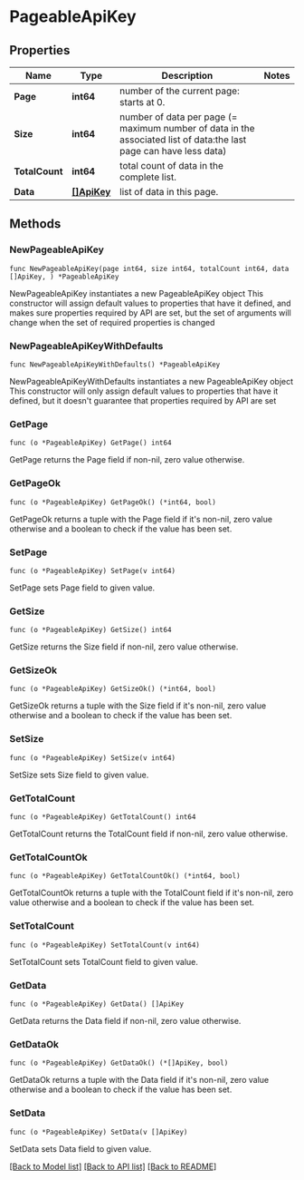 # PageableApiKey

## Properties

Name | Type | Description | Notes
------------ | ------------- | ------------- | -------------
**Page** | **int64** | number of the current page: starts at 0. | 
**Size** | **int64** | number of data per page (&#x3D; maximum number of data in the associated list of data:the last page can have less data) | 
**TotalCount** | **int64** | total count of data in the complete list. | 
**Data** | [**[]ApiKey**](ApiKey.md) | list of data in this page. | 

## Methods

### NewPageableApiKey

`func NewPageableApiKey(page int64, size int64, totalCount int64, data []ApiKey, ) *PageableApiKey`

NewPageableApiKey instantiates a new PageableApiKey object
This constructor will assign default values to properties that have it defined,
and makes sure properties required by API are set, but the set of arguments
will change when the set of required properties is changed

### NewPageableApiKeyWithDefaults

`func NewPageableApiKeyWithDefaults() *PageableApiKey`

NewPageableApiKeyWithDefaults instantiates a new PageableApiKey object
This constructor will only assign default values to properties that have it defined,
but it doesn't guarantee that properties required by API are set

### GetPage

`func (o *PageableApiKey) GetPage() int64`

GetPage returns the Page field if non-nil, zero value otherwise.

### GetPageOk

`func (o *PageableApiKey) GetPageOk() (*int64, bool)`

GetPageOk returns a tuple with the Page field if it's non-nil, zero value otherwise
and a boolean to check if the value has been set.

### SetPage

`func (o *PageableApiKey) SetPage(v int64)`

SetPage sets Page field to given value.


### GetSize

`func (o *PageableApiKey) GetSize() int64`

GetSize returns the Size field if non-nil, zero value otherwise.

### GetSizeOk

`func (o *PageableApiKey) GetSizeOk() (*int64, bool)`

GetSizeOk returns a tuple with the Size field if it's non-nil, zero value otherwise
and a boolean to check if the value has been set.

### SetSize

`func (o *PageableApiKey) SetSize(v int64)`

SetSize sets Size field to given value.


### GetTotalCount

`func (o *PageableApiKey) GetTotalCount() int64`

GetTotalCount returns the TotalCount field if non-nil, zero value otherwise.

### GetTotalCountOk

`func (o *PageableApiKey) GetTotalCountOk() (*int64, bool)`

GetTotalCountOk returns a tuple with the TotalCount field if it's non-nil, zero value otherwise
and a boolean to check if the value has been set.

### SetTotalCount

`func (o *PageableApiKey) SetTotalCount(v int64)`

SetTotalCount sets TotalCount field to given value.


### GetData

`func (o *PageableApiKey) GetData() []ApiKey`

GetData returns the Data field if non-nil, zero value otherwise.

### GetDataOk

`func (o *PageableApiKey) GetDataOk() (*[]ApiKey, bool)`

GetDataOk returns a tuple with the Data field if it's non-nil, zero value otherwise
and a boolean to check if the value has been set.

### SetData

`func (o *PageableApiKey) SetData(v []ApiKey)`

SetData sets Data field to given value.



[[Back to Model list]](../README.md#documentation-for-models) [[Back to API list]](../README.md#documentation-for-api-endpoints) [[Back to README]](../README.md)


